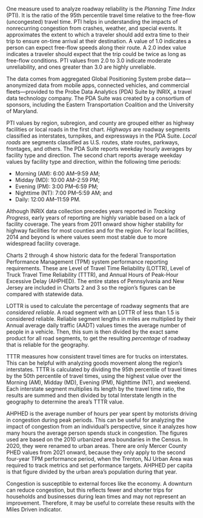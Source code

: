 One measure used to analyze roadway reliability is the _Planning Time Index_ (PTI). It is the ratio of the 95th percentile travel time relative to the free-flow (uncongested) travel time. PTI helps in understanding the impacts of nonrecurring congestion from crashes, weather, and special events. It approximates the extent to which a traveler should add extra time to their trip to ensure on-time arrival at their destination. A value of 1.0 indicates a person can expect free-flow speeds along their route. A 2.0 index value indicates a traveler should expect that the trip could be twice as long as free-flow conditions. PTI values from 2.0 to 3.0 indicate moderate unreliability, and ones greater than 3.0 are highly unreliable. 

The data comes from aggregated Global Positioning System probe data—anonymized data from mobile apps, connected vehicles, and commercial fleets—provided to the Probe Data Analytics (PDA) Suite by INRIX, a travel data technology company. The PDA Suite was created by a consortium of sponsors, including the Eastern Transportation Coalition and the University of Maryland.

PTI values by region, subregion, and county are grouped either as highway facilities or local roads in the first chart. _Highways_ are roadway segments classified as interstates, turnpikes, and expressways in the PDA Suite. _Local roads_ are segments classified as U.S. routes, state routes, parkways, frontages, and others. The PDA Suite reports weekday hourly averages by facility type and direction. The second chart reports average weekday values by facility type and direction, within the following time periods:

* Morning (AM): 6:00 AM–9:59 AM;
* Midday (MD): 10:00 AM–2:59 PM;
* Evening (PM): 3:00 PM–6:59 PM;
* Nighttime (NT): 7:00 PM–5:59 AM; and
* Daily: 12:00 AM–11:59 PM.

Although INRIX data collection precedes years reported in _Tracking Progress_, early years of reporting are highly variable based on a lack of facility coverage. The years from 2011 onward show higher stability for highway facilities for most counties and for the region. For local facilities, 2014 and beyond is where values seem most stable due to more widespread facility coverage.

Charts 2 through 4 show historic data for the federal Transportation Performance Management (TPM) system performance reporting requirements. These are Level of Travel Time Reliability (LOTTR), Level of Truck Travel Time Reliability (TTTR), and Annual Hours of Peak-Hour Excessive Delay (AHPHED). The entire states of Pennsylvania and New Jersey are included in Charts 2 and 3 so the region’s figures can be compared with statewide data.

LOTTR is used to calculate the percentage of roadway segments that are _considered reliable_. A road segment with an LOTTR of less than 1.5 is considered reliable. Reliable segment lengths in miles are multiplied by their Annual average daily traffic (AADT) values times the average number of people in a vehicle. Then, this sum is then divided by the exact same product for all road segments, to get the resulting _percentage_ of roadway that is reliable for the geography. 

TTTR measures how consistent travel times are for trucks on interstates. This can be helpful with analyzing goods movement along the region’s interstates. TTTR is calculated by dividing the 95th percentile of travel times by the 50th percentile of travel times, using the highest value over the Morning (AM), Midday (MD), Evening (PM), Nighttime (NT), and weekend. Each interstate segment multiplies its length by the travel time ratio, the results are summed and then divided by total Interstate length in the geography to determine the area’s TTTR value. 

AHPHED is the average number of hours per year spent by motorists driving in congestion during peak periods. This can be useful for analyzing the impact of congestion from an individual’s perspective, since it analyzes how many hours the average person spends stuck in congestion. The figures used are based on the 2010 urbanized area boundaries in the Census. In 2020, they were renamed to urban areas. There are only Mercer County PHED values from 2021 onward, because they only apply to the second four-year TPM performance period, when the Trenton, NJ Urban Area was required to track metrics and set performance targets. AHPHED per capita is that figure divided by the urban area’s population during that year.

Congestion is susceptible to external forces like the economy. A downturn can reduce congestion, but this reflects fewer and shorter trips for households and businesses during lean times and may not represent an improvement. Therefore, it may be useful to correlate these results with the Miles Driven indicator.